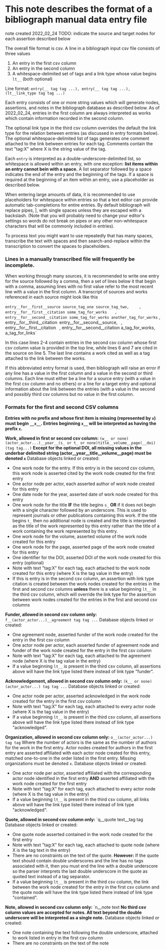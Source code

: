 # This note describes the format of a bibliograph manual data entry file
note created 2022_02_24
TODO: indicate the source and target nodes for each assertion described below

The overall file format is csv. A line in a bibliograph input csv file consists of three values

1. An entry in the first csv column
2. An entry in the second column
3. A whitespace-delimited set of tags and a link type whose value begins `lt__` (both optional)

Line format:
	`entry(__ tag tag ...), entry(__ tag tag ...), (lt__link_type tag tag ...)`

Each entry consists of one or more string values which will generate nodes, assertions, and notes in the bibliograph database as described below. As of 2022_02_24, entries in the first column are always interpreted as works which contain information recorded in the second column.

The optional link type in the third csv column overrides the default the link type for the relation between entries (as discussed in entry formats below). The optional whitespace-delimited list of tags generates one comment attached to the link between entries for each tag. Comments contain the text "tag:X" where X is the string value of the tag.

Each `entry` is interpreted as a double-underscore-delimited list, so whitespace is allowed within an entry, with one exception: __list items within an entry cannot bein with a space.__ A list separator followed by a space indicates the end of the entry and the beginning of the tags. If a space is required at the beginning of an item within an entry, use a placeholder as described below.

When entering large amounts of data, it is recommended to use placeholders for whitespace within entries so that a text editor can provide automatic tab-completions for entire entries. By default bibliograph will replace pipes, |, with single spaces unless they are escaped with a backslash. (Note that you will probably need to change your editor's settings so words do not break on pipes or any other non-whitespace characters that will be commonly included in entries).

To process text you might want to use repeatedly that has many spaces, transcribe the text with spaces and then search-and-replace within the transcription to convert the spaces to placeholders.

### Lines in a manually transcribed file will frequently be incomplete.

When working through many sources, it is recommended to write one entry for the source followed by a comma, then a set of lines below it that begin with a comma, assuming lines with no first value refer to the most recent line with a value in the first column. A transcript of sources and works referenced in each source might look like this

`entry__for__first__source source_tag_one source_tag_two,`
`    , entry__for__first__citation some_tag_for_works`
`    , entry__for__second__citation some_tag_for_works another_tag_for_works
`    , entry__for__third__citation`
`entry__for__second__source,`
`    , entry__for__first__citation`
`    , entry__for__second__citation a_tag_for_works, a_tag_for_links`

In this case lines 2-4 contain entries in the second csv column whose first csv column value is provided in the top line, while lines 6 and 7 are cited in the source on line 5. The last line contains a work cited as well as a tag attached to the link between the works.

If this abbreviated entry format is used, then bibliograph will raise an error if any line has a value in the first column and a value in the second or third columns. Each line must either be a line for a source entry (with a value in the first csv column and no others) or a line for a target entry and optional information about the link between the entries (with a value in the second and possibly third csv columns but no value in the first column.

### Formats for the first and second CSV columns

__Entries with no prefix and whose first item is missing (represented by `x`) must begin `__x__`. Entries beginning `x__` will be interpreted as having the prefix `x`.__

__Work, allowed in first or second csv column:__
    `(w__ or none)(actor_actor...)__year__(s_ or t_ or none)title__volume__page(__doi) (tag tag...)`
__Except for the optional DOI, all missing values in the underbar delimited string (actor__year__title__volume__page) must be denoted `x`__ 
Database objects linked or created:
  - One work node for the entry. If this entry is in the second csv column, this work node is asserted cited by the work node created for the first entry
  - One actor node per actor, each asserted author of work node created for this entry
  - One date node for the year, asserted date of work node created for this entry
  - One work node for the title __IF__ the title begins `s_` __OR__ if it does not begin with a single character followed by an underscore. This is used to represent journals or other publications containing this work. If the title begins `t_` then no additional node is created and the title is interpreted as the title of the work represented by this entry rather than the title of a work containing the work represented by this entry.
  - One work node for the volume, asserted volume of the work node created for this entry
  - One work node for the page, asserted page of the work node created for this entry
  - One identifier for the DOI, asserted DOI of the work node created for this entry (optional)
  - Note with text "tag:X" for each tag, each attached to the work node created for this entry (where X is the tag value in the entry)
  - If this is entry is in the second csv column, an assertion with link type citation is created between the work nodes created for the entries in the first and second csv columns __unless__ there is a value beginning `lt__` in the third csv column, which will override the link type for the assertion between work nodes created for the entries in the first and second csv columns

__Funder, allowed in second csv column only:__
	`f__(actor_actor...)__agreement tag tag ...`
Database objects linked or created:
  - One agreement node, asserted funder of the work node created for the entry in the first csv column
  - One actor node per actor, each asserted funder of agreement node and funder of the work node created for the entry in the first csv column
  - Note with text "tag:X" for each tag, each attached to the agreement node (where X is the tag value in the entry)                                                                                                                                             
  - If a value beginning `lt__` is present in the third csv column, all assertions above will have the link type listed there instead of link type "funder". 

__Acknowledgement, allowed in second csv column only:__
	`(k__ or none)(actor_actor...) tag tag ...`
Database objects linked or created:
  - One actor node per actor, asserted acknowledged in the work node created for the entry in the first csv column
  - Note with text "tag:X" for each tag, each attached to every actor node (where X is the tag value in the entry)
  - If a value beginning `lt__` is present in the third csv column, all assertions above will have the link type listed there instead of link type "acknowledged". 

__Organization, allowed in second csv column only:__
	`o__(actor_actor...) tag tag`
	Where the number of actors is the same as the number of authors for the work in the first entry. Actor nodes created for authors in the first entry are asserted affiliated with each actor node created for this entry, matched one-to-one in the order listed in the first entry. Missing organizations must be denoted `x`.
Database objects linked or created:
  - One actor node per actor, asserted affiliated with the corresponding actor node identified in the first entry __AND__ asserted affiliated with the work node created for the first entry
  - Note with text "tag:X" for each tag, each attached to every actor node (where X is the tag value in the entry)
  - If a value beginning `lt__` is present in the third csv column, all links above will have the link type listed there instead of link type "acknowledged". 

__Quote, allowed in second csv column only:__
	`q__quote text__tag tag
Database objects linked or created:
  - One quote node asserted contained in the work node created for the first entry
  - Note with text "tag:X" for each tag, each attached to quote node (where X is the tag text in the entry) 
  - There are no constraints on the text of the quote. __However:__ If the quote text should contain double underscores and the line has no tags associated with it, then you must end the line with a double underscore so the parser interprets the last double underscore in the quote as quoted text instead of a tag separator.
  - If a value beginning `lt__` is present in the third csv column, the link between the work node created for the entry in the first csv column and the quote node will have the link type listed there instead of link type "contained". 
  
__Note, allowed in second csv column only:__
	`n__note text
__No third csv column values are accepted for notes. All text beyond the double underscore will be interpreted as a single note.__
Database objects linked or created:
  - One note containing the text following the double underscore, attached to work listed in entry in the first csv column
  - There are no constraints on the text of the note
